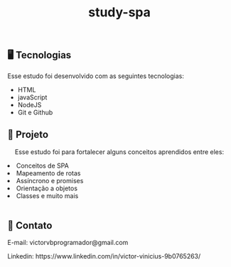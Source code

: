 <h1 align="center"> study-spa</h1>

<br>

## 🖥️ Tecnologias

Esse estudo foi desenvolvido com as seguintes tecnologias:

- HTML
- javaScript
- NodeJS
- Git e Github


## 📂 Projeto

<p align="center">
  Esse estudo foi para fortalecer alguns conceitos aprendidos entre eles:
</p>
      <li>Conceitos de SPA</li>
      <li>Mapeamento de rotas</li>
      <li>Assíncrono e promises</li>
      <li>Orientação a objetos</li>
      <li>Classes e muito mais</li>
     
  </ul>

<br/>

## 📧 Contato

<p>E-mail: victorvbprogramador@gmail.com</p>
<p>Linkedin: https://www.linkedin.com/in/victor-vinicius-9b0765263/</p>
